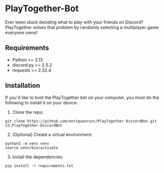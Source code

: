 # PlayTogether-Bot
Ever been stuck deciding what to play with your friends on Discord? PlayTogether solves that problem by randomly selecting a multiplayer game everyone owns!

## Requirements
* Python >= 3.13
* discord.py >= 2.5.2
* requests >= 2.32.4

## Installation 
If you'd like to host the PlayTogether bot on your computer, you must do the following to install it on your device:

1. Clone the repo:
```
git clone https://github.com/enriqueorozc/PlayTogether-DiscordBot.git
cd PlayTogether-DiscordBot
```

2. (Optional) Create a virtual environment:
```
python3 -m venv venv
source venv/bin/activate
```

3. Install the dependencies:
```
pip install -r requirements.txt
```
